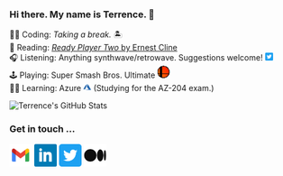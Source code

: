 ### Hi there. My name is Terrence. 👋 

👨‍💻 Coding: _Taking a break._ 🏝   
📖 Reading: [_Ready Player Two_ by Ernest Cline](https://www.goodreads.com/book/show/26082916-ready-player-two)   
🎧 Listening: Anything synthwave/retrowave. Suggestions welcome! [<img src="https://raw.githubusercontent.com/terrencemm2/terrencemm2/main/assets/twitter_logo.png" height=14 />](https://twitter.com/TerrenceMahnken)  
🕹 Playing: Super Smash Bros. Ultimate <img src="https://raw.githubusercontent.com/terrencemm2/terrencemm2/main/assets/smash.gif" height=22 />  
👨‍🏫 Learning: Azure <img src="https://raw.githubusercontent.com/terrencemm2/terrencemm2/main/assets/azure.png" height=14 /> (Studying for the AZ-204 exam.)

![Terrence's GitHub Stats](https://github-readme-stats.vercel.app/api?username=terrencemm2&count_private=true&show_icons=true&title_color=20c997&bg_color=333&text_color=eee&icon_color=20c997&hide_border=true)

### Get in touch ...

[<img src="https://raw.githubusercontent.com/terrencemm2/terrencemm2/main/assets/gmail_logo.png" height=40 />](mailto:terrencemm2@gmail.com) 
[<img src="https://raw.githubusercontent.com/terrencemm2/terrencemm2/main/assets/linkedin_logo.png" height=40 />](https://www.linkedin.com/in/terrencemahnken/)
[<img src="https://raw.githubusercontent.com/terrencemm2/terrencemm2/main/assets/twitter_logo.png" height=40 />](https://twitter.com/TerrenceMahnken)
[<img src="https://raw.githubusercontent.com/terrencemm2/terrencemm2/main/assets/medium_logo.png" height=40 />](https://medium.com/@terrencemm2)
